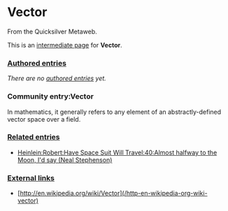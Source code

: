
# Vector

From the Quicksilver Metaweb.

This is an [intermediate page](/metaweb-intermediate-page) for 
**Vector**.


### [Authored entries](/metaweb-authored-entry)


*There are no [authored entries](/metaweb-authored-entry) yet.*

### Community entry:Vector


In mathematics, it generally refers to any element of an abstractly-defined vector space over a field. 

### [Related entries](/metaweb-related-entry)


* [Heinlein:Robert:Have Space Suit Will Travel:40:Almost halfway to the Moon, I'd say (Neal Stephenson)](/heinlein-robert-have-space-suit-will-travel-40-almost-halfway-to-the-moon-i-d-say-neal-stephenson)


### [External links](/metaweb-external-links)


* [http://en.wikipedia.org/wiki/Vector](/http-en-wikipedia-org-wiki-vector)
